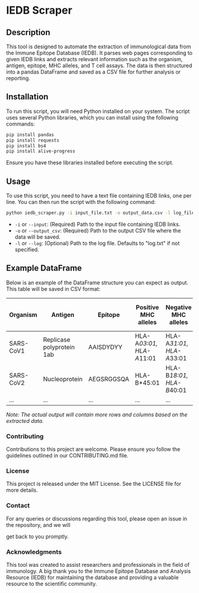 # IEDB Scraper

## Description

This tool is designed to automate the extraction of immunological data from the Immune Epitope Database (IEDB). It parses web pages corresponding to given IEDB links and extracts relevant information such as the organism, antigen, epitope, MHC alleles, and T cell assays. The data is then structured into a pandas DataFrame and saved as a CSV file for further analysis or reporting.

## Installation

To run this script, you will need Python installed on your system. The script uses several Python libraries, which you can install using the following commands:

```bash
pip install pandas
pip install requests
pip install bs4
pip install alive-progress
```

Ensure you have these libraries installed before executing the script.


## Usage

To use this script, you need to have a text file containing IEDB links, one per line. You can then run the script with the following command:

```bash
python iedb_scraper.py -i input_file.txt -o output_data.csv -l log_file.txt
```

- `-i` or `--input`: (Required) Path to the input file containing IEDB links.
- `-o` or `--output_csv`: (Required) Path to the output CSV file where the data will be saved.
- `-l` or `--log`: (Optional) Path to the log file. Defaults to "log.txt" if not specified.

## Example DataFrame

Below is an example of the DataFrame structure you can expect as output. This table will be saved in CSV format:

| Organism   | Antigen             | Epitope            | Positive MHC alleles         | Negative MHC alleles         | Total response T cell assay(s) | Qualitative binding | T cell binding | IFNg release | Source                               |
|------------|---------------------|--------------------|-----------------------------|-----------------------------|--------------------------------|---------------------|----------------|--------------|--------------------------------------|
| SARS-CoV1  | Replicase polyprotein 1ab | AAISDYDYY          | HLA-A*03:01, HLA-A*11:01    | HLA-A*31:01, HLA-A*33:01    | 1                              | 1/1                 | NaN            | NaN          | https://www.iedb.org/epitope/234     |
| SARS-CoV2  | Nucleoprotein       | AEGSRGGSQA         | HLA-B*45:01                 | HLA-B*18:01, HLA-B*40:01    | 1                              | NaN                 | 3/3            | NaN          | https://www.iedb.org/epitope/956     |
| ...        | ...                 | ...                | ...                         | ...                         | ...                            |



*Note: The actual output will contain more rows and columns based on the extracted data.*

### Contributing

Contributions to this project are welcome. Please ensure you follow the guidelines outlined in our CONTRIBUTING.md file.

### License

This project is released under the MIT License. See the LICENSE file for more details.

### Contact

For any queries or discussions regarding this tool, please open an issue in the repository, and we will

get back to you promptly.

### Acknowledgments

This tool was created to assist researchers and professionals in the field of immunology. A big thank you to the Immune Epitope Database and Analysis Resource (IEDB) for maintaining the database and providing a valuable resource to the scientific community.